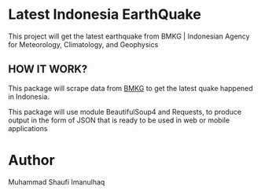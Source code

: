 # Latest Indonesia EarthQuake
This project will get the latest earthquake from BMKG | Indonesian Agency for Meteorology, Climatology, and Geophysics

## HOW IT WORK?
This package will scrape data from [BMKG](https://www.bmkg.go.id) to get the latest quake happened in Indonesia.

This package will use module BeautifulSoup4 and Requests, to produce output in the form of JSON that is ready to be used in web or mobile applications

# Author
Muhammad Shaufi Imanulhaq